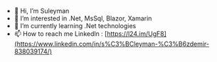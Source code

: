 - 👋 Hi, I’m Suleyman
- 👀 I’m interested in .Net, MsSql, Blazor, Xamarin
- 🌱 I’m currently learning .Net technologies
- 📫 How to reach me 
   Linkedln : [https://l24.im/UgF8](https://www.linkedin.com/in/s%C3%BCleyman-%C3%B6zdemir-838039174/)

<!---
SuleymanOzdemr/SuleymanOzdemr is a ✨ special ✨ repository because its `README.md` (this file) appears on your GitHub profile.
You can click the Preview link to take a look at your changes.
--->
